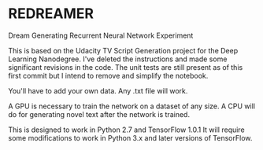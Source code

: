 # REDREAMER
Dream Generating Recurrent Neural Network Experiment

This is based on the Udacity TV Script Generation project for the Deep Learning Nanodegree. 
I've deleted the instructions and made some significant revisions in the code. 
The unit tests are still present as of this first commit but I intend to remove and simplify the notebook.

You'll have to add your own data. Any .txt file will work. 

A GPU is necessary to train the network on a dataset of any size.
A CPU will do for generating novel text after the network is trained.

This is designed to work in Python 2.7 and TensorFlow 1.0.1
It will require some modifications to work in Python 3.x and later versions of TensorFlow. 
